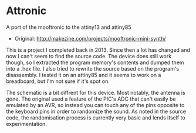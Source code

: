 # Attronic
A port of the mooftronic to the attiny13 and attiny85
- Original: http://makezine.com/projects/mooftronic-mini-synth/

This is a project I completed back in 2013. Since then a lot has changed and now I can't seem to find the source code.
The device does still work though, so I extracted the program memory's contents and dumped them into a .hex file.
I also tried to rewrite the source based on the program's disassembly. I tested it on an attiny85 and it seems to work on a breadboard, but I'm not sure if it's spot on.

The schematic is a bit diffrent for this device. Most notably, the antenna is gone.
The original used a feature of the PIC's ADC that can't easily be emulated by an AVR, so instead you can touch any of the pins opposite to the keyboard pins in order to randomize the sound.
As noted in the source code, the randomisation process is currently very basic and lends itself to experimentation.
